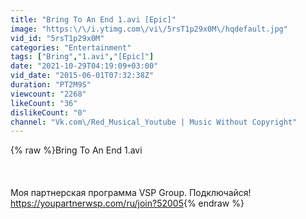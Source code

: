 ```yaml
---
title: "Bring To An End 1.avi [Epic]"
image: "https:\/\/i.ytimg.com\/vi\/5rsT1p29x0M\/hqdefault.jpg"
vid_id: "5rsT1p29x0M"
categories: "Entertainment"
tags: ["Bring","1.avi","[Epic]"]
date: "2021-10-29T04:19:09+03:00"
vid_date: "2015-06-01T07:32:38Z"
duration: "PT2M9S"
viewcount: "2268"
likeCount: "36"
dislikeCount: "0"
channel: "Vk.com\/Red_Musical_Youtube | Music Without Copyright"
---
```

{% raw %}Bring To An End 1.avi<br /><br /><br /><br />Моя партнерская программа VSP Group. Подключайся! <a rel="nofollow" target="blank" href="https://youpartnerwsp.com/ru/join?52005">https://youpartnerwsp.com/ru/join?52005</a>{% endraw %}
